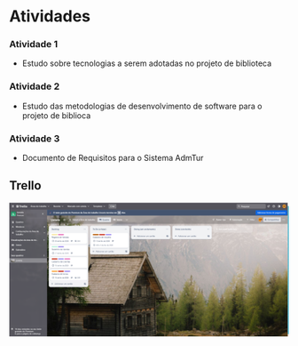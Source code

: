 # Atividades

### Atividade 1

- Estudo sobre tecnologias a serem adotadas no projeto de biblioteca


### Atividade 2

- Estudo das metodologias de desenvolvimento de software para o projeto de biblioca

### Atividade 3

- Documento de Requisitos para o Sistema AdmTur

## Trello

![Trello](https://github.com/Mikallina/Senac/blob/main/Mod%20I/UC01%20-%20Planejar%20o%20Desenvolvimento%20de%20Software/Trello/Tela%20Inicial.png)
